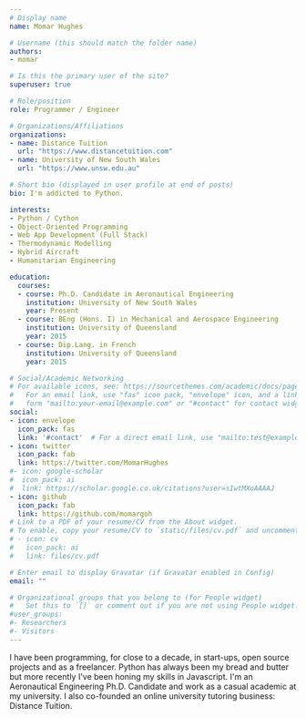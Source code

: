 ```yaml
---
# Display name
name: Momar Hughes

# Username (this should match the folder name)
authors:
- momar

# Is this the primary user of the site?
superuser: true

# Role/position
role: Programmer / Engineer

# Organizations/Affiliations
organizations:
- name: Distance Tuition
  url: "https://www.distancetuition.com"
- name: University of New South Wales
  url: "https://www.unsw.edu.au"

# Short bio (displayed in user profile at end of posts)
bio: I'm addicted to Python.

interests:
- Python / Cython
- Object-Oriented Programming
- Web App Development (Full Stack)
- Thermodynamic Modelling
- Hybrid Aircraft
- Humanitarian Engineering

education:
  courses:
  - course: Ph.D. Candidate in Aeronautical Engineering
    institution: University of New South Wales
    year: Present
  - course: BEng (Hons. I) in Mechanical and Aerospace Engineering
    institution: University of Queensland
    year: 2015
  - course: Dip.Lang. in French
    institution: University of Queensland
    year: 2015

# Social/Academic Networking
# For available icons, see: https://sourcethemes.com/academic/docs/page-builder/#icons
#   For an email link, use "fas" icon pack, "envelope" icon, and a link in the
#   form "mailto:your-email@example.com" or "#contact" for contact widget.
social:
- icon: envelope
  icon_pack: fas
  link: '#contact'  # For a direct email link, use "mailto:test@example.org".
- icon: twitter
  icon_pack: fab
  link: https://twitter.com/MomarHughes
#- icon: google-scholar
#  icon_pack: ai
#  link: https://scholar.google.co.uk/citations?user=sIwtMXoAAAAJ
- icon: github
  icon_pack: fab
  link: https://github.com/momargoh
# Link to a PDF of your resume/CV from the About widget.
# To enable, copy your resume/CV to `static/files/cv.pdf` and uncomment the lines below.
# - icon: cv
#   icon_pack: ai
#   link: files/cv.pdf

# Enter email to display Gravatar (if Gravatar enabled in Config)
email: ""

# Organizational groups that you belong to (for People widget)
#   Set this to `[]` or comment out if you are not using People widget.
#user_groups:
#- Researchers
#- Visitors
---
```


I have been programming, for close to a decade, in start-ups, open source projects and as a freelancer. Python has always been my bread and butter but more recently I've been honing my skills in Javascript. I'm an Aeronautical Engineering Ph.D. Candidate and work as a casual academic at my university. I also co-founded an online university tutoring business: Distance Tuition.


